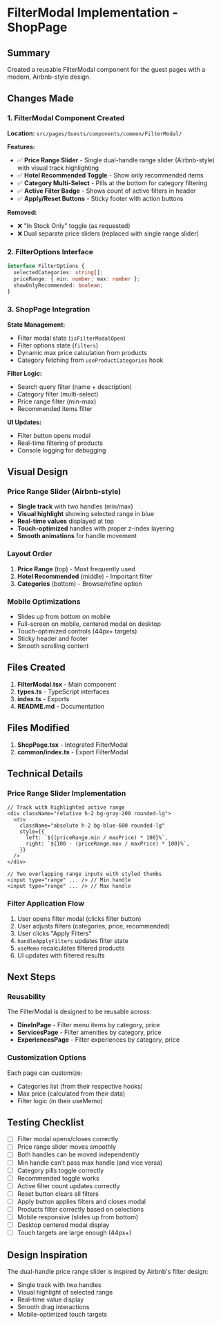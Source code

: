 # FilterModal Implementation - ShopPage

## Summary

Created a reusable FilterModal component for the guest pages with a modern, Airbnb-style design.

## Changes Made

### 1. FilterModal Component Created

**Location:** `src/pages/Guests/components/common/FilterModal/`

**Features:**

- ✅ **Price Range Slider** - Single dual-handle range slider (Airbnb-style) with visual track highlighting
- ✅ **Hotel Recommended Toggle** - Show only recommended items
- ✅ **Category Multi-Select** - Pills at the bottom for category filtering
- ✅ **Active Filter Badge** - Shows count of active filters in header
- ✅ **Apply/Reset Buttons** - Sticky footer with action buttons

**Removed:**

- ❌ "In Stock Only" toggle (as requested)
- ❌ Dual separate price sliders (replaced with single range slider)

### 2. FilterOptions Interface

```typescript
interface FilterOptions {
  selectedCategories: string[];
  priceRange: { min: number; max: number };
  showOnlyRecommended: boolean;
}
```

### 3. ShopPage Integration

**State Management:**

- Filter modal state (`isFilterModalOpen`)
- Filter options state (`filters`)
- Dynamic max price calculation from products
- Category fetching from `useProductCategories` hook

**Filter Logic:**

- Search query filter (name + description)
- Category filter (multi-select)
- Price range filter (min-max)
- Recommended items filter

**UI Updates:**

- Filter button opens modal
- Real-time filtering of products
- Console logging for debugging

## Visual Design

### Price Range Slider (Airbnb-style)

- **Single track** with two handles (min/max)
- **Visual highlight** showing selected range in blue
- **Real-time values** displayed at top
- **Touch-optimized** handles with proper z-index layering
- **Smooth animations** for handle movement

### Layout Order

1. **Price Range** (top) - Most frequently used
2. **Hotel Recommended** (middle) - Important filter
3. **Categories** (bottom) - Browse/refine option

### Mobile Optimizations

- Slides up from bottom on mobile
- Full-screen on mobile, centered modal on desktop
- Touch-optimized controls (44px+ targets)
- Sticky header and footer
- Smooth scrolling content

## Files Created

1. **FilterModal.tsx** - Main component
2. **types.ts** - TypeScript interfaces
3. **index.ts** - Exports
4. **README.md** - Documentation

## Files Modified

1. **ShopPage.tsx** - Integrated FilterModal
2. **common/index.ts** - Export FilterModal

## Technical Details

### Price Range Slider Implementation

```tsx
// Track with highlighted active range
<div className="relative h-2 bg-gray-200 rounded-lg">
  <div
    className="absolute h-2 bg-blue-600 rounded-lg"
    style={{
      left: `${(priceRange.min / maxPrice) * 100}%`,
      right: `${100 - (priceRange.max / maxPrice) * 100}%`,
    }}
  />
</div>

// Two overlapping range inputs with styled thumbs
<input type="range" ... /> // Min handle
<input type="range" ... /> // Max handle
```

### Filter Application Flow

1. User opens filter modal (clicks filter button)
2. User adjusts filters (categories, price, recommended)
3. User clicks "Apply Filters"
4. `handleApplyFilters` updates filter state
5. `useMemo` recalculates filtered products
6. UI updates with filtered results

## Next Steps

### Reusability

The FilterModal is designed to be reusable across:

- **DineInPage** - Filter menu items by category, price
- **ServicesPage** - Filter amenities by category, price
- **ExperiencesPage** - Filter experiences by category, price

### Customization Options

Each page can customize:

- Categories list (from their respective hooks)
- Max price (calculated from their data)
- Filter logic (in their useMemo)

## Testing Checklist

- [ ] Filter modal opens/closes correctly
- [ ] Price range slider moves smoothly
- [ ] Both handles can be moved independently
- [ ] Min handle can't pass max handle (and vice versa)
- [ ] Category pills toggle correctly
- [ ] Recommended toggle works
- [ ] Active filter count updates correctly
- [ ] Reset button clears all filters
- [ ] Apply button applies filters and closes modal
- [ ] Products filter correctly based on selections
- [ ] Mobile responsive (slides up from bottom)
- [ ] Desktop centered modal display
- [ ] Touch targets are large enough (44px+)

## Design Inspiration

The dual-handle price range slider is inspired by Airbnb's filter design:

- Single track with two handles
- Visual highlight of selected range
- Real-time value display
- Smooth drag interactions
- Mobile-optimized touch targets
